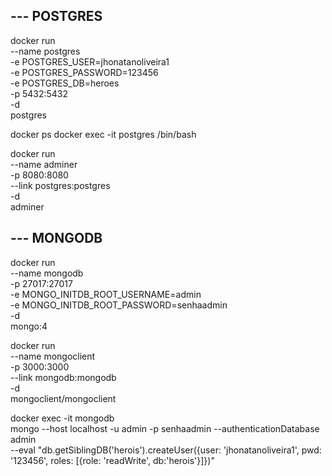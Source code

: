 ## --- POSTGRES
docker run \
  --name postgres \
  -e POSTGRES_USER=jhonatanoliveira1 \
  -e POSTGRES_PASSWORD=123456  \
  -e POSTGRES_DB=heroes \
  -p 5432:5432 \
  -d \
  postgres

docker ps
docker exec -it postgres /bin/bash

docker run \
  --name adminer \
  -p 8080:8080 \
  --link postgres:postgres \
  -d \
  adminer

## --- MONGODB
docker run \
  --name mongodb \
  -p 27017:27017 \
  -e MONGO_INITDB_ROOT_USERNAME=admin \
  -e MONGO_INITDB_ROOT_PASSWORD=senhaadmin \
  -d \
  mongo:4

docker run \
  --name mongoclient \
  -p 3000:3000 \
  --link mongodb:mongodb \
  -d \
  mongoclient/mongoclient

docker exec -it mongodb \
  mongo --host localhost -u admin -p senhaadmin --authenticationDatabase admin \
  --eval "db.getSiblingDB('herois').createUser({user: 'jhonatanoliveira1', pwd: '123456', roles: [{role: 'readWrite', db:'herois'}]})"